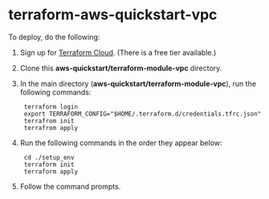 # terraform-aws-quickstart-vpc
To deploy, do the following:
1. Sign up for [Terraform Cloud](https://app.terraform.io/signup/account). (There is a free tier available.)
2. Clone this **aws-quickstart/terraform-module-vpc** directory.
3. In the main directory (**aws-quickstart/terraform-module-vpc**), run the following commands:

        terraform login
        export TERRAFORM_CONFIG="$HOME/.terraform.d/credentials.tfrc.json"
        terrafrom init
        terrafrom apply

4. Run the following commands in the order they appear below:
   
        cd ./setup_env
        terraform init
        terraform apply
    
5. Follow the command prompts.
